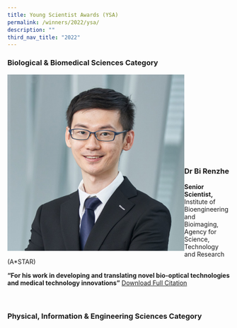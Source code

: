 ```yaml
---
title: Young Scientist Awards (YSA)
permalink: /winners/2022/ysa/
description: ""
third_nav_title: "2022"
---
```

### Biological & Biomedical Sciences Category
<img src="/images/Winners/2022/ysa-dr-bi-renzhe.jpg" alt="Dr Bi Renzhe" style="width:400px" align="left"/><br/><br/><br/><br/><br/><br/><br/><br/><br/><br/><br/>
### **Dr Bi Renzhe**


<b>Senior Scientist,</b> Institute of Bioengineering and Bioimaging, Agency for Science, Technology and Research (A*STAR)

<b>“For his work in developing and translating novel bio-optical technologies and medical technology innovations”</b>
[Download Full Citation](/files/Citations/2022/2022%20YSA%20Dr%20Bi%20Renzhe.pdf)
<b>
<br><br><br>

### Physical, Information & Engineering Sciences Category